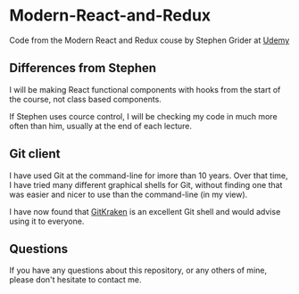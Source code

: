 # Modern-React-and-Redux

Code from the Modern React and Redux couse by Stephen Grider at
[Udemy](https://www.udemy.com/course/react-redux)

## Differences from Stephen

I will be making React functional components with hooks from the start of the course,
not class based components.

If Stephen uses cource control, I will be checking my code in much more often than him,
usually at the end of each lecture.

## Git client

I have used Git at the command-line for imore than 10 years. Over that time, I have tried
many different graphical shells for Git, without finding one that was easier
and nicer to use than the command-line (in my view).

I have now found that [GitKraken](https://www.gitkraken.com) is an excellent
Git shell and would advise using it to everyone.

## Questions

If you have any questions about this repository, or any others of mine, please
don't hesitate to contact me.

